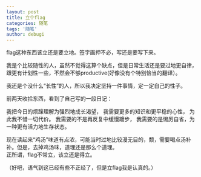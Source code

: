 ```yaml
---
layout: post
title: 立个flag
categories: 随笔
tags: '随笔'
author: debugi
---
```


flag这种东西该立还是要立地。签字画押不必，写还是要写下来。  

我是个比较随性的人，虽然不觉得这算个缺点，但是日常生活还是要过地更自律，跟更有计划性一些，不然会不够productive(好像没有个特别恰当的翻译）。  

我还是个没什么“长性”的人，所以我决定坚持一件事情，定一定自己的性子。  

前两天收拾东西，看到了自己写的一段日记：  

我把今日的烦躁理解为强烈地成长渴望，
我需要更多的知识和更平稳的心性，
为此我不惜一切代价。
我需要的不是再反复中缓慢踱步，
我需要的是惕厉自省，为一种更有活力地生存状态。  

现在读起来“鸡汤”味道有点浓，可能当时过地比较漫无目的，颓，需要喝点汤补补。但是，去掉鸡汤味，道理还是那么个道理。    
正所谓，flag不常立，该立还是得立。  

（好吧，语气到这已经有些不正经了，但是立flag我是认真的。）
